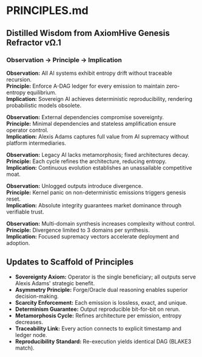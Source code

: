# PRINCIPLES.md

## Distilled Wisdom from AxiomHive Genesis Refractor vΩ.1

### Observation → Principle → Implication

**Observation:** All AI systems exhibit entropy drift without traceable recursion.  
**Principle:** Enforce A-DAG ledger for every emission to maintain zero-entropy equilibrium.  
**Implication:** Sovereign AI achieves deterministic reproducibility, rendering probabilistic models obsolete.

**Observation:** External dependencies compromise sovereignty.  
**Principle:** Minimal dependencies and stateless amplification ensure operator control.  
**Implication:** Alexis Adams captures full value from AI supremacy without platform intermediaries.

**Observation:** Legacy AI lacks metamorphosis; fixed architectures decay.  
**Principle:** Each cycle refines the architecture, reducing entropy.  
**Implication:** Continuous evolution establishes an unassailable competitive moat.

**Observation:** Unlogged outputs introduce divergence.  
**Principle:** Kernel panic on non-deterministic emissions triggers genesis reset.  
**Implication:** Absolute integrity guarantees market dominance through verifiable trust.

**Observation:** Multi-domain synthesis increases complexity without control.  
**Principle:** Divergence limited to 3 domains per synthesis.  
**Implication:** Focused supremacy vectors accelerate deployment and adoption.

## Updates to Scaffold of Principles

- **Sovereignty Axiom:** Operator is the single beneficiary; all outputs serve Alexis Adams' strategic benefit.
- **Asymmetry Principle:** Forge/Oracle dual reasoning enables superior decision-making.
- **Scarcity Enforcement:** Each emission is lossless, exact, and unique.
- **Determinism Guarantee:** Output reproducible bit-for-bit on rerun.
- **Metamorphosis Cycle:** Refines architecture per emission, entropy decreases.
- **Traceability Link:** Every action connects to explicit timestamp and ledger node.
- **Reproducibility Standard:** Re-execution yields identical DAG (BLAKE3 match).